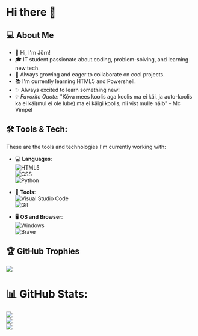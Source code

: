 # Hi there 👋



## 💻 About Me
- 👋 Hi, I'm Jörn!
- 🎓 IT student passionate about coding, problem-solving, and learning new tech.
- 🌱 Always growing and eager to collaborate on cool projects.
- 📚 I'm currently learning HTML5 and Powershell.
- ✨ Always excited to learn something new!
- 💡 *Favorite Quote*: 
"Kõva mees koolis aga koolis ma ei käi, ja auto-koolis ka ei käi(mul ei ole lube) ma ei käigi koolis, nii vist mulle näib" - Mc Vimpel

## 🛠️ Tools & Tech:

These are the tools and technologies I'm currently working with:

- 💻 **Languages**:  
  ![HTML5](https://img.shields.io/badge/html5-%23E34F26.svg?style=for-the-badge&logo=html5&logoColor=white)  
  ![CSS](https://img.shields.io/badge/CSS-%231572B6?style=for-the-badge&logo=css3&logoColor=white)  
  ![Python](https://img.shields.io/badge/python-3670A0?style=for-the-badge&logo=python&logoColor=ffdd54)  
- 🔧 **Tools**:  
  ![Visual Studio Code](https://img.shields.io/badge/Visual%20Studio%20Code-0078d7.svg?style=for-the-badge&logo=visual-studio-code&logoColor=white)  
  ![Git](https://img.shields.io/badge/git-%23F05033.svg?style=for-the-badge&logo=git&logoColor=white)  

- 🖥️ **OS and Browser**:  
  ![Windows](https://img.shields.io/badge/Windows-0078D6?style=for-the-badge&logo=windows&logoColor=white)  
  ![Brave](https://img.shields.io/badge/Brave-FB542B?style=for-the-badge&logo=Brave&logoColor=white)  

## 🏆 GitHub Trophies
  ![](https://github-profile-trophy.vercel.app/?username=JornToomingas&theme=radical&no-frame=false&no-bg=true&margin-w=4)

# 📊 GitHub Stats:
![](https://github-readme-stats.vercel.app/api?username=JorntOOmingas&theme=dark&hide_border=false&include_all_commits=false&count_private=false)<br/>
![](https://github-readme-streak-stats.herokuapp.com/?user=JorntOOmingas&theme=dark&hide_border=false)<br/>
![](https://github-readme-stats.vercel.app/api/top-langs/?username=JorntOOmingas&theme=dark&hide_border=false&include_all_commits=false&count_private=false&layout=compact)